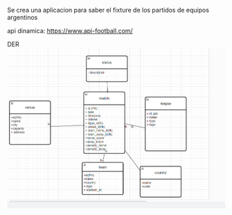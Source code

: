 Se crea una aplicacion para saber el fixture de los partidos de equipos argentinos

api dinamica: https://www.api-football.com/

DER
![alt text](image.png)

